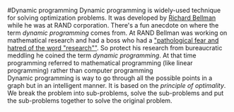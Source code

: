 #Dynamic programming
Dynamic programming is widely-used technique for solving optimization problems. It was developed by [Richard Bellman](https://en.wikipedia.org/wiki/Richard_Bellman) while he was at RAND corporation. There's a fun anecdote on where the term *dynamic programming* comes from. At RAND Bellman was working on mathematical research and had a boss who had a ["pathological fear and hatred of the word "research""](https://web.archive.org/web/20050110161049/http://www.wu-wien.ac.at/usr/h99c/h9951826/bellman_dynprog.pdf). So protect his research from bureaucratic meddling he coined the term *dynamic programming*. At that time programming referred to mathematical programming (like linear programming) rather than computer programming <br>
Dynamic programming is way to go through all the possible points in a graph but in an intelligent manner. It is based on the *principle of optimality*. We break the problem into sub-problems, solve the sub-problems and put the sub-problems together to solve the original problem.  
